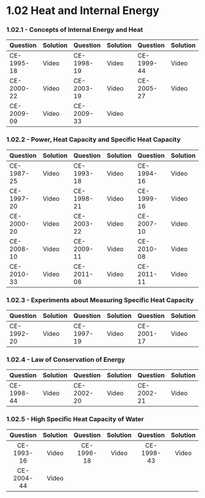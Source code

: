 # 1.02 Heat and Internal Energy

### 1.02.1 - Concepts of Internal Energy and Heat

| Question | Solution | Question | Solution | Question | Solution |
| :--- | :--- | :--- | :--- | :--- | :--- |
| CE-1995-18 | Video | CE-1998-19 | Video | CE-1999-44 | Video |
| CE-2000-22 | Video | CE-2003-19 | Video | CE-2005-27 | Video |
| CE-2009-09 | Video | CE-2009-33 | Video |  |  |

### 1.02.2 - Power, Heat Capacity and Specific Heat Capacity

| Question | Solution | Question | Solution | Question | Solution |
| :--- | :--- | :--- | :--- | :--- | :--- |
| CE-1987-25 | Video | CE-1993-18 | Video | CE-1994-16 | Video |
| CE-1997-20 | Video | CE-1998-21 | Video | CE-1999-16 | Video |
| CE-2000-20 | Video | CE-2003-22 | Video | CE-2007-10 | Video |
| CE-2008-10 | Video | CE-2009-11 | Video | CE-2010-08 | Video |
| CE-2010-33 | Video | CE-2011-08 | Video | CE-2011-11 | Video |

### 1.02.3 - Experiments about Measuring Specific Heat Capacity

| Question | Solution | Question | Solution | Question | Solution |
| :--- | :--- | :--- | :--- | :--- | :--- |
| CE-1992-20 | Video | CE-1997-19 | Video | CE-2001-17 | Video |

### 1.02.4 - Law of Conservation of Energy

| Question | Solution | Question | Solution | Question | Solution |
| :--- | :--- | :--- | :--- | :--- | :--- |
| CE-1998-44 | Video | CE-2002-20 | Video | CE-2002-21 | Video |

### 1.02.5 - High Specific Heat Capacity of Water

| Question | Solution | Question | Solution | Question | Solution |
| :---: | :---: | :---: | :---: | :---: | :---: |
| CE-1993-16 | Video | CE-1996-18 | Video | CE-1998-43 | Video |
| CE-2004-44 | Video |  |  |  |  |


